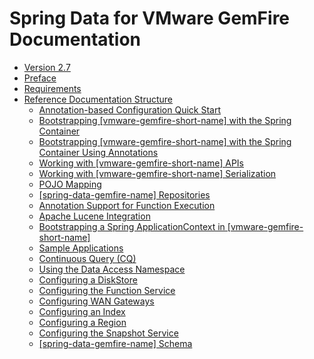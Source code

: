 # Spring Data for VMware GemFire Documentation

*   [Version 2.7](landing-page.html)
*   [Preface](preface.html)
*   [Requirements](introduction/requirements.html)
*   [Reference Documentation Structure](reference/introduction.html)
    *   [Annotation-based Configuration Quick Start](reference/bootstrap-annotations-quickstart.html)
    *   [Bootstrapping [vmware-gemfire-short-name] with the Spring Container](reference/bootstrap.html)
    *   [Bootstrapping [vmware-gemfire-short-name] with the Spring Container Using Annotations](reference/bootstrap-annotations.html)
    *   [Working with [vmware-gemfire-short-name] APIs](reference/data.html)
    *   [Working with [vmware-gemfire-short-name] Serialization](reference/serialization.html)
    *   [POJO Mapping](reference/mapping.html)
    *   [[spring-data-gemfire-name] Repositories](reference/repositories.html)
    *   [Annotation Support for Function Execution](reference/function-annotations.html)
    *   [Apache Lucene Integration](reference/lucene.html)
    *   [Bootstrapping a Spring ApplicationContext in [vmware-gemfire-short-name]](reference/gemfire-bootstrap.html)
    *   [Sample Applications](reference/samples.html)
    *   [Continuous Query (CQ)](reference/cq-container.html)
    *   [Using the Data Access Namespace](reference/data-access.html)
    *   [Configuring a DiskStore](reference/diskstore.html)
    *   [Configuring the Function Service](reference/function.html)
    *   [Configuring WAN Gateways](reference/gateway.html)
    *   [Configuring an Index](reference/indexing.html)
    *   [Configuring a Region](reference/region.html)
    *   [Configuring the Snapshot Service](reference/snapshot.html)
    *   [[spring-data-gemfire-name] Schema](appendix/appendix-schema.md)

